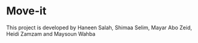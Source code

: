 # Move-it
This project is developed by Haneen Salah, Shimaa Selim, Mayar Abo Zeid, Heidi Zamzam and Maysoun Wahba
